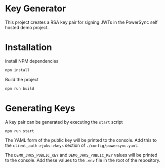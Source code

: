 # Key Generator

This project creates a RSA key pair for signing JWTs in the PowerSync self hosted demo project.

# Installation

Install NPM dependencies

```bash
npm install
```

Build the project

```bash
npm run build
```

# Generating Keys

A key pair can be generated by executing the `start` script

```bash
npm run start
```

The YAML form of the public key will be printed to the console. Add this to the `client_auth->jwks->keys` section of `./config/powersync.yaml`.

The `DEMO_JWKS_PUBLIC_KEY` and `DEMO_JWKS_PUBLIC_KEY` values will be printed to the console.
Add these values to the `.env` file in the root of the repository.
